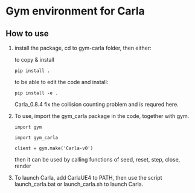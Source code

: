 # Gym environment for Carla

## How to use

1. install the package, cd to gym-carla folder, then either:

    to copy & install

    ```
    pip install .
    ```

    to be able to edit the code and install:

    ```
    pip install -e . 
    ```
    
    Carla_0.8.4 fix the collision counting problem and is requred here. 

2. To use, import the gym_carla package in the code, together with gym. 

    
    ```
    import gym
    ```
    
    ```
    import gym_carla
    ```
    
    ```
    client = gym.make('Carla-v0')
    ```
    
    then it can be used by calling functions of seed, reset, step, close, render
    

3. To launch Carla, add CarlaUE4 to PATH, then use the script launch_carla.bat or launch_carla.sh to launch Carla.
